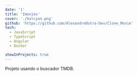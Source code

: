```yaml
---
date: '1'
title: 'Imovies'
cover: './halcyon.png'
github: 'https://github.com/AlexandreDutra-Dev/Clone_Movie'
tech:
  - JavaScript
  - TypeScript
  - Angular
  - Docker

showInProjects: true
---
```


Projeto usando o buscador TMDB.
